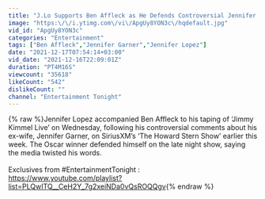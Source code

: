 ```yaml
---
title: "J.Lo Supports Ben Affleck as He Defends Controversial Jennifer Garner Comments"
image: "https:\/\/i.ytimg.com\/vi\/ApgUy8YON3c\/hqdefault.jpg"
vid_id: "ApgUy8YON3c"
categories: "Entertainment"
tags: ["Ben Affleck","Jennifer Garner","Jennifer Lopez"]
date: "2021-12-17T07:54:14+03:00"
vid_date: "2021-12-16T22:09:01Z"
duration: "PT4M16S"
viewcount: "35618"
likeCount: "542"
dislikeCount: ""
channel: "Entertainment Tonight"
---
```

{% raw %}Jennifer Lopez accompanied Ben Affleck to his taping of ‘Jimmy Kimmel Live’ on Wednesday, following his controversial comments about his ex-wife, Jennifer Garner, on SiriusXM’s ‘The Howard Stern Show’ earlier this week. The Oscar winner defended himself on the late night show, saying the media twisted his words.<br /><br />Exclusives from #EntertainmentTonight :<br /><a rel="nofollow" target="blank" href="https://www.youtube.com/playlist?list=PLQwITQ__CeH2Y_7g2xeiNDa0vQsROQQgv">https://www.youtube.com/playlist?list=PLQwITQ__CeH2Y_7g2xeiNDa0vQsROQQgv</a>{% endraw %}
